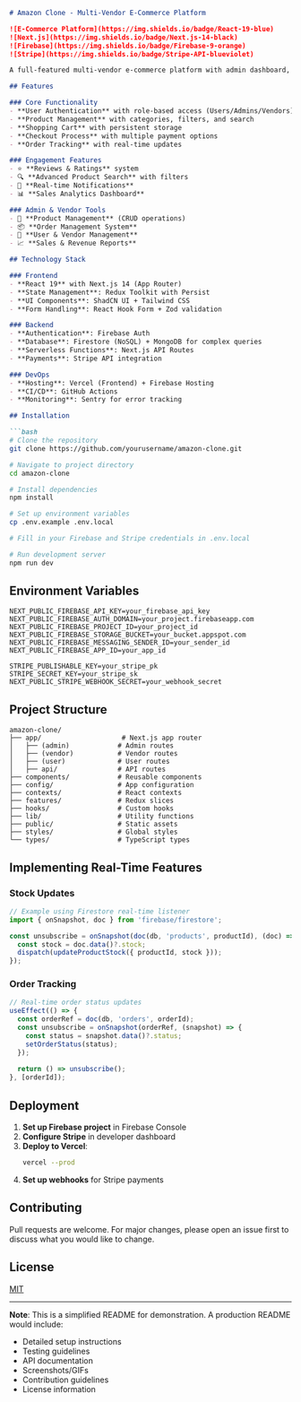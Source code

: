 ```markdown
# Amazon Clone - Multi-Vendor E-Commerce Platform

![E-Commerce Platform](https://img.shields.io/badge/React-19-blue) 
![Next.js](https://img.shields.io/badge/Next.js-14-black) 
![Firebase](https://img.shields.io/badge/Firebase-9-orange) 
![Stripe](https://img.shields.io/badge/Stripe-API-blueviolet)

A full-featured multi-vendor e-commerce platform with admin dashboard, inspired by Amazon.

## Features

### Core Functionality
- **User Authentication** with role-based access (Users/Admins/Vendors)
- **Product Management** with categories, filters, and search
- **Shopping Cart** with persistent storage
- **Checkout Process** with multiple payment options
- **Order Tracking** with real-time updates

### Engagement Features
- ⭐ **Reviews & Ratings** system
- 🔍 **Advanced Product Search** with filters
- 🔔 **Real-time Notifications**
- 📊 **Sales Analytics Dashboard**

### Admin & Vendor Tools
- 🛒 **Product Management** (CRUD operations)
- 📦 **Order Management System**
- 👥 **User & Vendor Management**
- 📈 **Sales & Revenue Reports**

## Technology Stack

### Frontend
- **React 19** with Next.js 14 (App Router)
- **State Management**: Redux Toolkit with Persist
- **UI Components**: ShadCN UI + Tailwind CSS
- **Form Handling**: React Hook Form + Zod validation

### Backend
- **Authentication**: Firebase Auth
- **Database**: Firestore (NoSQL) + MongoDB for complex queries
- **Serverless Functions**: Next.js API Routes
- **Payments**: Stripe API integration

### DevOps
- **Hosting**: Vercel (Frontend) + Firebase Hosting
- **CI/CD**: GitHub Actions
- **Monitoring**: Sentry for error tracking

## Installation

```bash
# Clone the repository
git clone https://github.com/yourusername/amazon-clone.git

# Navigate to project directory
cd amazon-clone

# Install dependencies
npm install

# Set up environment variables
cp .env.example .env.local

# Fill in your Firebase and Stripe credentials in .env.local

# Run development server
npm run dev
```

## Environment Variables

```env
NEXT_PUBLIC_FIREBASE_API_KEY=your_firebase_api_key
NEXT_PUBLIC_FIREBASE_AUTH_DOMAIN=your_project.firebaseapp.com
NEXT_PUBLIC_FIREBASE_PROJECT_ID=your_project_id
NEXT_PUBLIC_FIREBASE_STORAGE_BUCKET=your_bucket.appspot.com
NEXT_PUBLIC_FIREBASE_MESSAGING_SENDER_ID=your_sender_id
NEXT_PUBLIC_FIREBASE_APP_ID=your_app_id

STRIPE_PUBLISHABLE_KEY=your_stripe_pk
STRIPE_SECRET_KEY=your_stripe_sk
NEXT_PUBLIC_STRIPE_WEBHOOK_SECRET=your_webhook_secret
```

## Project Structure

```
amazon-clone/
├── app/                    # Next.js app router
│   ├── (admin)            # Admin routes
│   ├── (vendor)           # Vendor routes
│   ├── (user)             # User routes
│   ├── api/               # API routes
├── components/            # Reusable components
├── config/                # App configuration
├── contexts/              # React contexts
├── features/              # Redux slices
├── hooks/                 # Custom hooks
├── lib/                   # Utility functions
├── public/                # Static assets
├── styles/                # Global styles
└── types/                 # TypeScript types
```

## Implementing Real-Time Features

### Stock Updates
```javascript
// Example using Firestore real-time listener
import { onSnapshot, doc } from 'firebase/firestore';

const unsubscribe = onSnapshot(doc(db, 'products', productId), (doc) => {
  const stock = doc.data()?.stock;
  dispatch(updateProductStock({ productId, stock }));
});
```

### Order Tracking
```javascript
// Real-time order status updates
useEffect(() => {
  const orderRef = doc(db, 'orders', orderId);
  const unsubscribe = onSnapshot(orderRef, (snapshot) => {
    const status = snapshot.data()?.status;
    setOrderStatus(status);
  });
  
  return () => unsubscribe();
}, [orderId]);
```

## Deployment

1. **Set up Firebase project** in Firebase Console
2. **Configure Stripe** in developer dashboard
3. **Deploy to Vercel**:
   ```bash
   vercel --prod
   ```
4. **Set up webhooks** for Stripe payments

## Contributing

Pull requests are welcome. For major changes, please open an issue first to discuss what you would like to change.

## License

[MIT](https://choosealicense.com/licenses/mit/)

---

**Note**: This is a simplified README for demonstration. A production README would include:
- Detailed setup instructions
- Testing guidelines
- API documentation
- Screenshots/GIFs
- Contribution guidelines
- License information
```
